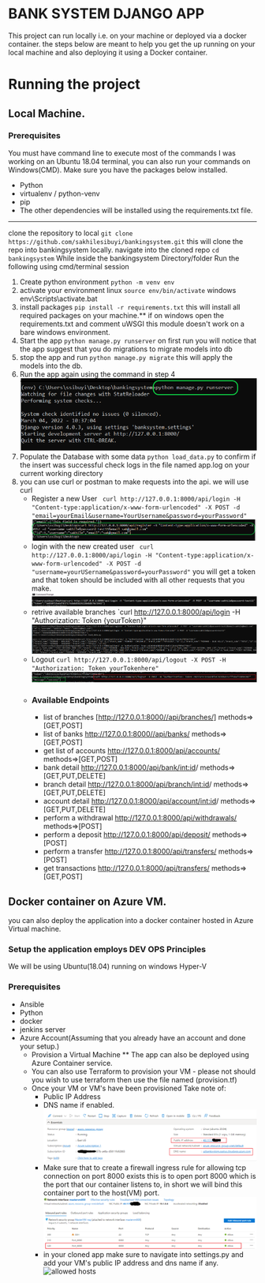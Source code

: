 # BANK SYSTEM DJANGO APP
This project can run locally i.e. on your machine or deployed via a docker container. the steps below are meant to help you get the up running on your local machine and also deploying it using a Docker container.

#  Running the project
## Local Machine.
### Prerequisites
You must have command line to execute most of the commands I was working on an Ubuntu 18.04 terminal, you can also run your commands on Windows(CMD).
Make sure you have the packages below installed.
 - Python
 - virtualenv / python-venv
 - pip
 - The other dependencies will be installed using the requirements.txt file.
 ---
 clone the repository to local `git clone https://github.com/sakhilesibuyi/bankingsystem.git` this will clone the repo into bankingsystem locally.
 navigate into the cloned repo `cd bankingsystem` 
 While inside the bankingsystem Directory/folder Run the following using cmd/terminal session
 1. Create python environment `python -m venv env`
 2. activate your environment linux `source env/bin/activate` windows env\Scripts\activate.bat
 3. install packages `pip install -r requirements.txt` this will install all required packages on your machine.** if on windows open the requirements.txt and comment uWSGI this   module doesn't work on a bare windows environment. 
 4. Start the app `python manage.py runserver` on first run you will notice that the app suggest that you do migrations to migrate models into db
 5. stop the app and run `python manage.py migrate` this will apply the models into the db.
 6. Run the app again using the command in step 4
 ![run app](images/run_app_after_migrate.png)
 7. Populate the Database with some data `python load_data.py` to confirm if the insert was successful check logs in the file named app.log on your current working directory
 8. you can use curl or postman to make requests into the api. we will use curl
    - Register a new User ` curl http://127.0.0.1:8000/api/login -H "Content-type:application/x-www-form-urlencoded" -X POST -d "email=yourEmail&username=YourUsername&password=yourPassword"`
    ![Register user](images/new_user.png)
    - login with the new created user ` curl http://127.0.0.1:8000/api/login -H "Content-type:application/x-www-form-urlencoded" -X POST -d "username=yourUSername&password=yourPassword"` you will get a token and that token should be included with all other requests that you make.
    ![Login](images/login.PNG)
    - retrive available branches `curl http://127.0.0.1:8000/api/login -H "Authorization: Token {yourToken}"
    ![Branches](images/branches.PNG)
    - Logout `curl http://127.0.0.1:8000/api/logout -X POST -H "Authorization: Token yourTokenhere"`
    ![LOGOUT](images/logout.png)
    - ### Available Endpoints
      * list of branches  [http://127.0.0.1:8000//api/branches/]   methods=>[GET,POST]
      * list of banks http://127.0.0.1:8000//api/banks/  methods=>[GET,POST]
      * get list of accounts http://127.0.0.1:8000/api/accounts/  methods=>[GET,POST]
      * bank detail http://127.0.0.1:8000/api/bank/<int:id>/  methods=>[GET,PUT,DELETE]
      * branch detail http://127.0.0.1:8000/api/branch/<int:id>/   methods=>[GET,PUT,DELETE]
      * account detail http://127.0.0.1:8000/api/account/<int:id>/   methods=>[GET,PUT,DELETE]
      * perform a withdrawal http://127.0.0.1:8000/api/withdrawals/  methods=>[POST]
      * perform a deposit http://127.0.0.1:8000/api/deposit/ methods=>[POST]
      * perform a transfer http://127.0.0.1:8000/api/transfers/ methods=>[POST]
      * get transactions http://127.0.0.1:8000/api/transfers/ methods=>[GET,POST]
## Docker container on Azure VM.
you can also deploy the application into a docker container hosted in Azure Virtual machine.

### Setup the application employs DEV OPS Principles
We will be using Ubuntu(18.04) running on windows Hyper-V
### Prerequisites
- Ansible
- Python
- docker
- jenkins server
- Azure Account(Assuming that you already have an account and done your setup.)
  - Provision a Virtual Machine ** The app can also be deployed using  Azure Container service.
  - You can also use Terraform to provision your VM - please not should you wish to use terraform then use the file named  (provision.tf)
  - Once your VM or VM's have been provisioned Take note of:
     - Public IP Address
     - DNS name if enabled.
     ![VM dteails](images/azure_vm_details.png)
     - Make sure that to create a firewall ingress rule for allowing tcp connection on port 8000 exists this is to open port 8000 which is the port that our container listens to, in short we will bind this container port to the host(VM) port.
     ![firewall rule](images/firewal_rule.png)
     - in your cloned app make sure to navigate into settings.py and add your VM's public IP address and dns name if any.
     ![allowed hosts](images/allowed_hosts.JPG)
